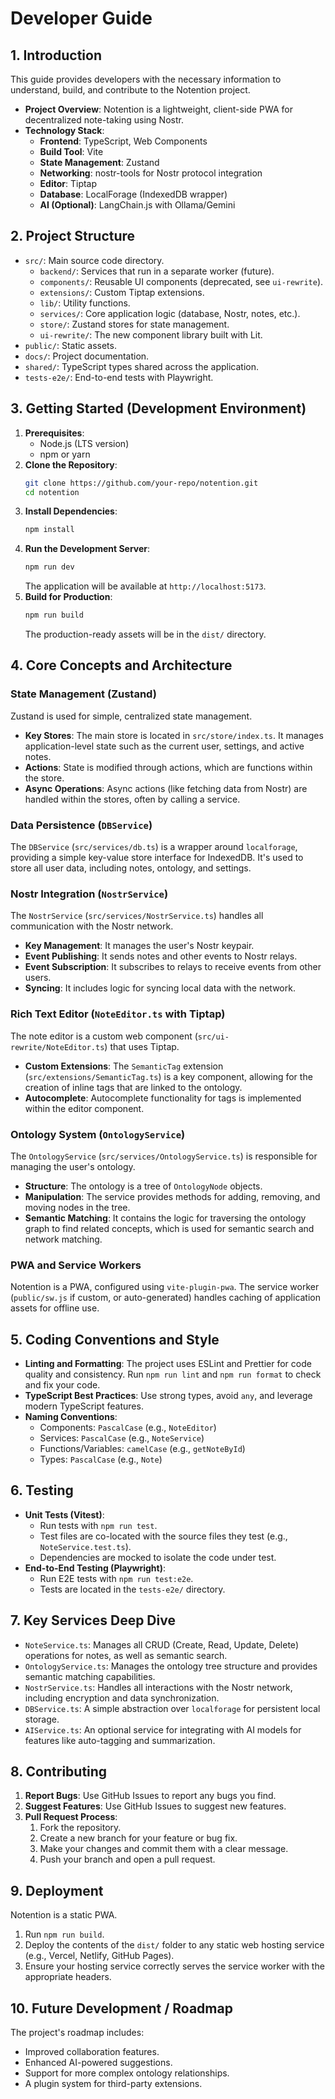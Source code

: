 # Developer Guide

## 1. Introduction

This guide provides developers with the necessary information to understand, build, and contribute to the Notention
project.

- **Project Overview**: Notention is a lightweight, client-side PWA for decentralized note-taking using Nostr.
- **Technology Stack**:
    - **Frontend**: TypeScript, Web Components
    - **Build Tool**: Vite
    - **State Management**: Zustand
    - **Networking**: nostr-tools for Nostr protocol integration
    - **Editor**: Tiptap
    - **Database**: LocalForage (IndexedDB wrapper)
    - **AI (Optional)**: LangChain.js with Ollama/Gemini

## 2. Project Structure

- `src/`: Main source code directory.
    - `backend/`: Services that run in a separate worker (future).
    - `components/`: Reusable UI components (deprecated, see `ui-rewrite`).
    - `extensions/`: Custom Tiptap extensions.
    - `lib/`: Utility functions.
    - `services/`: Core application logic (database, Nostr, notes, etc.).
    - `store/`: Zustand stores for state management.
    - `ui-rewrite/`: The new component library built with Lit.
- `public/`: Static assets.
- `docs/`: Project documentation.
- `shared/`: TypeScript types shared across the application.
- `tests-e2e/`: End-to-end tests with Playwright.

## 3. Getting Started (Development Environment)

1. **Prerequisites**:
    - Node.js (LTS version)
    - npm or yarn
2. **Clone the Repository**:
   ```bash
   git clone https://github.com/your-repo/notention.git
   cd notention
   ```
3. **Install Dependencies**:
   ```bash
   npm install
   ```
4. **Run the Development Server**:
   ```bash
   npm run dev
   ```
   The application will be available at `http://localhost:5173`.
5. **Build for Production**:
   ```bash
   npm run build
   ```
   The production-ready assets will be in the `dist/` directory.

## 4. Core Concepts and Architecture

### State Management (Zustand)

Zustand is used for simple, centralized state management.

- **Key Stores**: The main store is located in `src/store/index.ts`. It manages application-level state such as the
  current user, settings, and active notes.
- **Actions**: State is modified through actions, which are functions within the store.
- **Async Operations**: Async actions (like fetching data from Nostr) are handled within the stores, often by calling a
  service.

### Data Persistence (`DBService`)

The `DBService` (`src/services/db.ts`) is a wrapper around `localforage`, providing a simple key-value store interface
for IndexedDB. It's used to store all user data, including notes, ontology, and settings.

### Nostr Integration (`NostrService`)

The `NostrService` (`src/services/NostrService.ts`) handles all communication with the Nostr network.

- **Key Management**: It manages the user's Nostr keypair.
- **Event Publishing**: It sends notes and other events to Nostr relays.
- **Event Subscription**: It subscribes to relays to receive events from other users.
- **Syncing**: It includes logic for syncing local data with the network.

### Rich Text Editor (`NoteEditor.ts` with Tiptap)

The note editor is a custom web component (`src/ui-rewrite/NoteEditor.ts`) that uses Tiptap.

- **Custom Extensions**: The `SemanticTag` extension (`src/extensions/SemanticTag.ts`) is a key component, allowing for
  the creation of inline tags that are linked to the ontology.
- **Autocomplete**: Autocomplete functionality for tags is implemented within the editor component.

### Ontology System (`OntologyService`)

The `OntologyService` (`src/services/OntologyService.ts`) is responsible for managing the user's ontology.

- **Structure**: The ontology is a tree of `OntologyNode` objects.
- **Manipulation**: The service provides methods for adding, removing, and moving nodes in the tree.
- **Semantic Matching**: It contains the logic for traversing the ontology graph to find related concepts, which is used
  for semantic search and network matching.

### PWA and Service Workers

Notention is a PWA, configured using `vite-plugin-pwa`. The service worker (`public/sw.js` if custom, or auto-generated)
handles caching of application assets for offline use.

## 5. Coding Conventions and Style

- **Linting and Formatting**: The project uses ESLint and Prettier for code quality and consistency. Run `npm run lint`
  and `npm run format` to check and fix your code.
- **TypeScript Best Practices**: Use strong types, avoid `any`, and leverage modern TypeScript features.
- **Naming Conventions**:
    - Components: `PascalCase` (e.g., `NoteEditor`)
    - Services: `PascalCase` (e.g., `NoteService`)
    - Functions/Variables: `camelCase` (e.g., `getNoteById`)
    - Types: `PascalCase` (e.g., `Note`)

## 6. Testing

- **Unit Tests (Vitest)**:
    - Run tests with `npm run test`.
    - Test files are co-located with the source files they test (e.g., `NoteService.test.ts`).
    - Dependencies are mocked to isolate the code under test.
- **End-to-End Testing (Playwright)**:
    - Run E2E tests with `npm run test:e2e`.
    - Tests are located in the `tests-e2e/` directory.

## 7. Key Services Deep Dive

- `NoteService.ts`: Manages all CRUD (Create, Read, Update, Delete) operations for notes, as well as semantic search.
- `OntologyService.ts`: Manages the ontology tree structure and provides semantic matching capabilities.
- `NostrService.ts`: Handles all interactions with the Nostr network, including encryption and data synchronization.
- `DBService.ts`: A simple abstraction over `localforage` for persistent local storage.
- `AIService.ts`: An optional service for integrating with AI models for features like auto-tagging and summarization.

## 8. Contributing

1. **Report Bugs**: Use GitHub Issues to report any bugs you find.
2. **Suggest Features**: Use GitHub Issues to suggest new features.
3. **Pull Request Process**:
    1. Fork the repository.
    2. Create a new branch for your feature or bug fix.
    3. Make your changes and commit them with a clear message.
    4. Push your branch and open a pull request.

## 9. Deployment

Notention is a static PWA.

1. Run `npm run build`.
2. Deploy the contents of the `dist/` folder to any static web hosting service (e.g., Vercel, Netlify, GitHub Pages).
3. Ensure your hosting service correctly serves the service worker with the appropriate headers.

## 10. Future Development / Roadmap

The project's roadmap includes:

- Improved collaboration features.
- Enhanced AI-powered suggestions.
- Support for more complex ontology relationships.
- A plugin system for third-party extensions.
